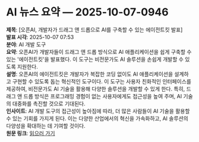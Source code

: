 # AI 뉴스 요약 — 2025-10-07-0946

**제목**: [오픈AI, 개발자가 드래그 앤 드롭으로 AI를 구축할 수 있는 에이전트킷 발표]  
**발표 시각**: 2025-10-07 07:53  
**분야**: AI 개발 도구  
**요약**: 오픈AI가 개발자들이 드래그 앤 드롭 방식으로 AI 애플리케이션을 쉽게 구축할 수 있는 '에이전트킷'을 발표했다. 이 도구는 비전문가도 AI 솔루션을 손쉽게 개발할 수 있도록 지원한다.  
**설명**: 오픈AI의 에이전트킷은 개발자가 복잡한 코딩 없이도 AI 애플리케이션을 설계하고 구현할 수 있도록 돕는 혁신적인 도구이다. 이 도구는 사용자 친화적인 인터페이스를 제공하여, 비전문가도 AI 기술을 활용해 다양한 솔루션을 개발할 수 있게 한다. 특히, 드래그 앤 드롭 방식은 프로그래밍 경험이 없는 사용자에게도 접근성을 높여 주며, AI 기술의 대중화를 촉진할 것으로 기대된다.  
**인사이트**: AI 개발 도구의 접근성이 높아짐에 따라, 더 많은 사람들이 AI 기술을 활용할 수 있는 기회를 가지게 된다. 이는 다양한 산업에서의 혁신을 가속화하고, AI 솔루션의 다양성을 확대하는 데 기여할 것이다.  
**원문 링크**: [읽으러 가기](https://venturebeat.com/ai/openai-unveils-agentkit-that-lets-developers-drag-and-drop-to-build-ai)